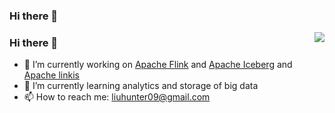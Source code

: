### Hi there 👋

<!--
**hunter-cloud09/hunter-cloud09** is a ✨ _special_ ✨ repository because its `README.md` (this file) appears on your GitHub profile.

Here are some ideas to get you started:

- 🔭 I’m currently working on ...
- 🌱 I’m currently learning ...
- 👯 I’m looking to collaborate on ...
- 🤔 I’m looking for help with ...
- 💬 Ask me about ...
- 📫 How to reach me: ...
- 😄 Pronouns: ...
- ⚡ Fun fact: ...
-->

<img align="right" src="https://github-readme-stats.vercel.app/api?username=hunter-cloud09&show_icons=true&include_all_commits=true&hide_border=true" />

### Hi there 👋

- 🔭 I’m currently working on [Apache Flink](http://github.com/apache/flink/) and [Apache Iceberg](http://github.com/apache/iceberg/) and [Apache linkis](http://github.com/apache/incubator-linkis)
- 🌱 I’m currently learning analytics and storage of big data
- 📫 How to reach me: liuhunter09@gmail.com
